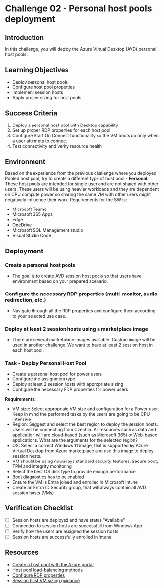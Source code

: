 # Challenge 02 - Personal host pools deployment

## Introduction

In this challenge, you will deploy the Azure Virtual Desktop (AVD) personal host pools.

## Learning Objectives

- Deploy personal host pools
- Configure host pool properties
- Implement session hosts
- Apply proper sizing for host pools

## Success Criteria

1. Deploy a personal host pool with Desktop capability
2. Set up proper RDP properties for each host pool
3. Configure Start On Connect functionality so the VM boots up only when a user attempts to connect
4. Test connectivity and verify resource health

## Environment

Based on the experience from the previous challenge where you deployed Pooled host pool, try to create a different type of host pool - **Personal**. These host pools are intended for single user and are not shared with other users. These users will be using heavier workloads and they are dependent on CPU compute power so sharing the same VM with other users might negatively influence their work. Requirements for the SW is:

- Microsoft Teams
- Microsoft 365 Apps
- Edge
- OneDrive
- Microsoft SQL Management studio
- Visual Studio Code

## Deployment

### Create a personal host pools
- The goal is to create AVD session host pools so that users have environment based on your prepared scenario.

### Configure the necessary RDP properties (multi-monitor, audio redirection, etc.)
- Navigate through all the RDP properties and configure them according to your selected use case.

###  Deploy at least 2 session hosts using a marketplace image
- There are several marketplace images available. Custom image will be used in another challenge. We want to have at least 2 session host in each host pool.

### Task - Deploy Personal Host Pool

* Create a personal host pool for power users
* Configure the assignment type
* Deploy at least 2 session hosts with appropriate sizing
* Configure the necessary RDP properties for power users

**Requirements:**
- VM size: Select appropriate VM size and configuration for a Power user. Keep in mind the performed tasks by the users are going to be CPU intensive
- Region: Suggest and select the best region to deploy the session hosts. Users will be connecting from Czechia. All resources such as data and application will are cloud-based (such as Microsoft 365) or Web-based applications. What are the arguments for the selected region?
- OS: Select a correct Windows 11 image, that is supported by Azure Virtual Desktop from Azure marketplace and use this image to deploy session hosts.
- VM should be using nowadays standard security features: Secure boot, TPM and Integrity monitoring
- Select the best OS disk type to provide enough performance
- Boot diagnostics has to be enabled
- Ensure the VM is Entra joined and enrolled in Microsoft Intune
- Create an Entra ID Security group, that will always contain all AVD session hosts (VMs)

## Verification Checklist

- [ ] Session hosts are deployed and have status "Available"
- [ ] Connection to session hosts are successfull from Windows App
- [ ] Verify how the users are assigned the session hosts
- [ ] Session hosts are successfully enrolled in Intune

## Resources

* [Create a host pool with the Azure portal](https://learn.microsoft.com/en-us/azure/virtual-desktop/create-host-pools-azure-marketplace)
* [Host pool load-balancing methods](https://learn.microsoft.com/en-us/azure/virtual-desktop/host-pool-load-balancing)
* [Configure RDP properties](https://learn.microsoft.com/en-us/azure/virtual-desktop/customize-rdp-properties)
* [Session host VM sizing guidance](https://learn.microsoft.com/en-us/windows-server/remote/remote-desktop-services/virtual-machine-recs?context=%2Fazure%2Fvirtual-desktop%2Fcontext%2Fcontext)